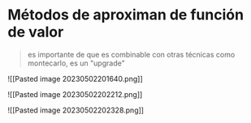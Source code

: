 # Métodos de aproximan de función de valor

> es importante de que es combinable con otras técnicas como montecarlo, es un "upgrade"


![[Pasted image 20230502201640.png]]

![[Pasted image 20230502202212.png]]

![[Pasted image 20230502202328.png]]


